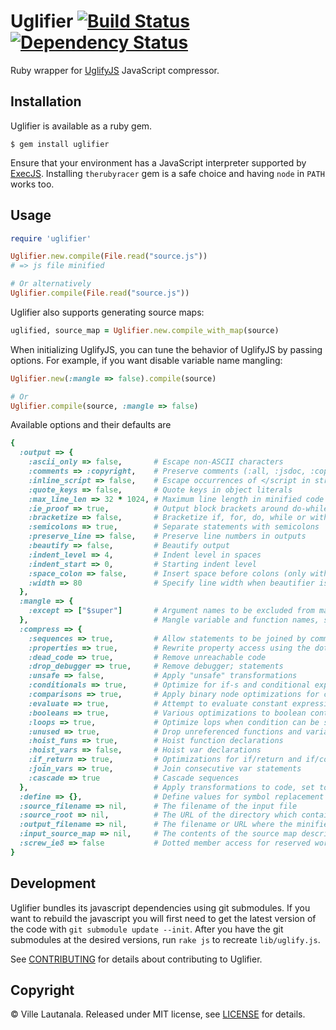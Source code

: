 # Uglifier  [![Build Status](https://secure.travis-ci.org/lautis/uglifier.png?branch=master)](http://travis-ci.org/lautis/uglifier) [![Dependency Status](https://gemnasium.com/lautis/uglifier.png?travis)](https://gemnasium.com/lautis/uglifier)

Ruby wrapper for [UglifyJS](https://github.com/mishoo/UglifyJS2) JavaScript compressor.

## Installation

Uglifier is available as a ruby gem.

    $ gem install uglifier

Ensure that your environment has a JavaScript interpreter supported by [ExecJS](https://github.com/sstephenson/execjs). Installing `therubyracer` gem is a safe choice  and having `node` in `PATH` works too.

## Usage

```ruby
require 'uglifier'

Uglifier.new.compile(File.read("source.js"))
# => js file minified

# Or alternatively
Uglifier.compile(File.read("source.js"))
```

Uglifier also supports generating source maps:

```ruby
uglified, source_map = Uglifier.new.compile_with_map(source)
```

When initializing UglifyJS, you can tune the behavior of UglifyJS by passing options. For example, if you want disable variable name mangling:

```ruby
Uglifier.new(:mangle => false).compile(source)

# Or
Uglifier.compile(source, :mangle => false)
```

Available options and their defaults are

```ruby
{
  :output => {
    :ascii_only => false,       # Escape non-ASCII characters
    :comments => :copyright,    # Preserve comments (:all, :jsdoc, :copyright, :none)
    :inline_script => false,    # Escape occurrences of </script in strings
    :quote_keys => false,       # Quote keys in object literals
    :max_line_len => 32 * 1024, # Maximum line length in minified code
    :ie_proof => true,          # Output block brackets around do-while loops
    :bracketize => false,       # Bracketize if, for, do, while or with statements, even if their body is a single statement
    :semicolons => true,        # Separate statements with semicolons
    :preserve_line => false,    # Preserve line numbers in outputs
    :beautify => false,         # Beautify output
    :indent_level => 4,         # Indent level in spaces
    :indent_start => 0,         # Starting indent level
    :space_colon => false,      # Insert space before colons (only with beautifier)
    :width => 80                # Specify line width when beautifier is used (only with beautifier)
  },
  :mangle => {
    :except => ["$super"]       # Argument names to be excluded from mangling
  },                            # Mangle variable and function names, set to false to skip mangling
  :compress => {
    :sequences => true,         # Allow statements to be joined by commas
    :properties => true,        # Rewrite property access using the dot notation
    :dead_code => true,         # Remove unreachable code
    :drop_debugger => true,     # Remove debugger; statements
    :unsafe => false,           # Apply "unsafe" transformations
    :conditionals => true,      # Optimize for if-s and conditional expressions
    :comparisons => true,       # Apply binary node optimizations for comparisons
    :evaluate => true,          # Attempt to evaluate constant expressions
    :booleans => true,          # Various optimizations to boolean contexts
    :loops => true,             # Optimize lops when condition can be statically determined
    :unused => true,            # Drop unreferenced functions and variables
    :hoist_funs => true,        # Hoist function declarations
    :hoist_vars => false,       # Hoist var declarations
    :if_return => true,         # Optimizations for if/return and if/continue
    :join_vars => true,         # Join consecutive var statements
    :cascade => true            # Cascade sequences
  },                            # Apply transformations to code, set to false to skip
  :define => {},                # Define values for symbol replacement
  :source_filename => nil,      # The filename of the input file
  :source_root => nil,          # The URL of the directory which contains :source_filename
  :output_filename => nil,      # The filename or URL where the minified output can be found
  :input_source_map => nil,     # The contents of the source map describing the input
  :screw_ie8 => false           # Dotted member access for reserved words
}
```

## Development

Uglifier bundles its javascript dependencies using git submodules. If you want to rebuild the javascript you will first need to get the latest version of the code with `git submodule update --init`. After you have the git submodules at the desired versions, run `rake js` to recreate `lib/uglify.js`.

See [CONTRIBUTING](https://github.com/lautis/uglifier/blob/master/CONTRIBUTING.md) for details about contributing to Uglifier.

## Copyright

© Ville Lautanala. Released under MIT license, see [LICENSE](https://github.com/lautis/uglifier/blob/master/LICENSE.txt) for details.
